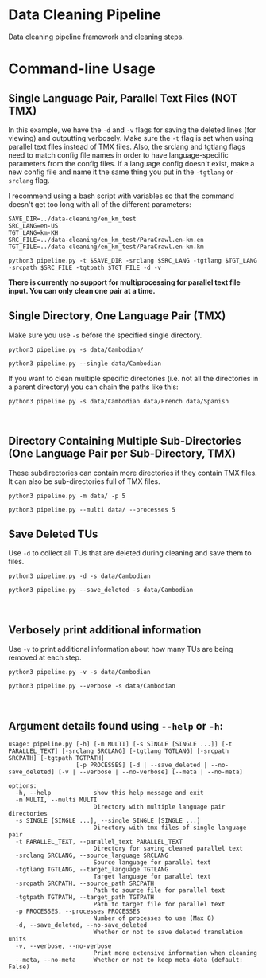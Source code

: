 # Data Cleaning Pipeline
Data cleaning pipeline framework and cleaning steps.

# Command-line Usage

## Single Language Pair, Parallel Text Files (NOT TMX)
In this example, we have the `-d` and `-v` flags for saving the deleted lines (for viewing) and outputting verbosely. Make sure the `-t` flag is set when using parallel text files instead of TMX files. Also, the srclang and tgtlang flags need to match config file names in order to have language-specific parameters from the config files. If a language config doesn't exist, make a new config file and name it the same thing you put in the `-tgtlang` or `-srclang` flag.

I recommend using a bash script with variables so that the command doesn't get too long with all of the different parameters:
```
SAVE_DIR=../data-cleaning/en_km_test
SRC_LANG=en-US
TGT_LANG=km-KH
SRC_FILE=../data-cleaning/en_km_test/ParaCrawl.en-km.en
TGT_FILE=../data-cleaning/en_km_test/ParaCrawl.en-km.km

python3 pipeline.py -t $SAVE_DIR -srclang $SRC_LANG -tgtlang $TGT_LANG -srcpath $SRC_FILE -tgtpath $TGT_FILE -d -v
```

**There is currently no support for multiprocessing for parallel text file input. You can only clean one pair at a time.**

## Single Directory, One Language Pair (TMX)

Make sure you use `-s` before the specified single directory.
```
python3 pipeline.py -s data/Cambodian/
```
```
python3 pipeline.py --single data/Cambodian
```

If you want to clean multiple specific directories (i.e. not all the directories in a parent directory) you can chain the paths like this:
```
python3 pipeline.py -s data/Cambodian data/French data/Spanish
```
<br>

## Directory Containing Multiple Sub-Directories (One Language Pair per Sub-Directory, TMX)
These subdirectories can contain more directories if they contain TMX files. It can also be sub-directories full of TMX files.

```
python3 pipeline.py -m data/ -p 5
```
```
python3 pipeline.py --multi data/ --processes 5
```

## Save Deleted TUs
Use `-d` to collect all TUs that are deleted during cleaning and save them to files.
```
python3 pipeline.py -d -s data/Cambodian
```
```
python3 pipeline.py --save_deleted -s data/Cambodian
```

<br>

## Verbosely print additional information
Use `-v` to print additional information about how many TUs are being removed at each step.
```
python3 pipeline.py -v -s data/Cambodian
```
```
python3 pipeline.py --verbose -s data/Cambodian
```

<br>

## Argument details found using `--help` or `-h`:
```
usage: pipeline.py [-h] [-m MULTI] [-s SINGLE [SINGLE ...]] [-t PARALLEL_TEXT] [-srclang SRCLANG] [-tgtlang TGTLANG] [-srcpath SRCPATH] [-tgtpath TGTPATH]
                   [-p PROCESSES] [-d | --save_deleted | --no-save_deleted] [-v | --verbose | --no-verbose] [--meta | --no-meta]

options:
  -h, --help            show this help message and exit
  -m MULTI, --multi MULTI
                        Directory with multiple language pair directories
  -s SINGLE [SINGLE ...], --single SINGLE [SINGLE ...]
                        Directory with tmx files of single language pair
  -t PARALLEL_TEXT, --parallel_text PARALLEL_TEXT
                        Directory for saving cleaned parallel text
  -srclang SRCLANG, --source_language SRCLANG
                        Source language for parallel text
  -tgtlang TGTLANG, --target_language TGTLANG
                        Target language for parallel text
  -srcpath SRCPATH, --source_path SRCPATH
                        Path to source file for parallel text
  -tgtpath TGTPATH, --target_path TGTPATH
                        Path to target file for parallel text
  -p PROCESSES, --processes PROCESSES
                        Number of processes to use (Max 8)
  -d, --save_deleted, --no-save_deleted
                        Whether or not to save deleted translation units
  -v, --verbose, --no-verbose
                        Print more extensive information when cleaning
  --meta, --no-meta     Whether or not to keep meta data (default: False)
```
